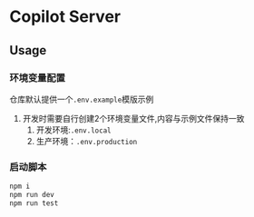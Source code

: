 # Copilot Server

## Usage

### 环境变量配置

仓库默认提供一个`.env.example`模版示例

1. 开发时需要自行创建2个环境变量文件,内容与示例文件保持一致
   1. 开发环境:`.env.local`
   2. 生产环境：`.env.production`

### 启动脚本

```bash
npm i
npm run dev
npm run test
```
